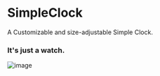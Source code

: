 # SimpleClock
A Customizable and size-adjustable Simple Clock.

### It's just a watch.

![image](https://user-images.githubusercontent.com/40728528/119014438-f0d9ac00-b9d2-11eb-9cc9-2fed152b9966.png)
